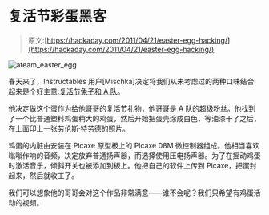 # 复活节彩蛋黑客

> 原文:[https://hackaday.com/2011/04/21/easter-egg-hacking/](https://hackaday.com/2011/04/21/easter-egg-hacking/)

![ateam_easter_egg](../Images/593b0d9b58bc2ac1cc9fecec46e022b8.png "ateam_easter_egg")

春天来了，Instructables 用户[Mischka]决定将我们从未考虑过的两种口味结合起来是个好主意:[复活节兔子和 A 队](http://www.instructables.com/id/The-A-Team-Egg-An-easter-egg-playing-The-A-Team-)。

他决定做这个蛋作为给他哥哥的复活节礼物，他哥哥是 A 队的超级粉丝。他找到了一个比普通塑料鸡蛋稍大的鸡蛋，然后开始把蛋壳涂成白色，等油漆干了之后，在上面印上一张劳伦斯·特劳德的照片。

鸡蛋的内脏由安装在 Picaxe 原型板上的 Picaxe 08M 微控制器组成。他相当喜欢嗡嗡作响的音频，决定放弃普通扬声器，而选择使用压电扬声器。为了在摇动鸡蛋时激活音乐，倾斜开关也被添加到板上。他把自己的软件上传到 Picaxe，把蛋封起来，然后就收工了。

我们可以想象他的哥哥会对这个作品非常满意——谁不会呢？我们只希望有鸡蛋活动的视频。